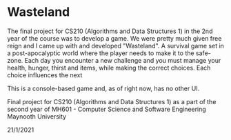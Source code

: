 # Wasteland
The final project for CS210 (Algorithms and Data Structures 1) in the 2nd year of the course was to develop a game. We were pretty much given free reign and I came up with and developed "Wasteland". A survival game set in a post-apocalyptic world where the player needs to make it to the safe-zone. Each day you encounter a new challenge and you must manage your health, hunger, thirst and items, while making the correct choices. Each choice influences the next

This is a console-based game and, as of right now, has no other UI.

Final project for CS210 (Algorithms and Data Structures 1) as a part of the second year of MH601 - Computer Science and Software Engineering 
Maynooth University

21/1/2021
